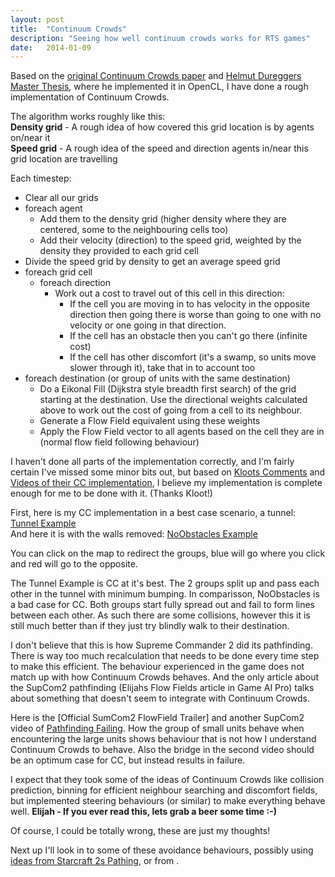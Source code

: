 ```yaml
---
layout: post
title:  "Continuum Crowds"
description: "Seeing how well continuum crowds works for RTS games"
date:   2014-01-09
---
```


Based on the [original Continuum Crowds paper] and [Helmut Dureggers Master Thesis], where he implemented it in OpenCL, I have done a rough implementation of Continuum Crowds.

[original Continuum Crowds paper]: http://grail.cs.washington.edu/projects/crowd-flows/continuum-crowds.pdf
[Helmut Dureggers Master Thesis]: http://cloud.github.com/downloads/hduregger/crowd/Simulation%20of%20large%20and%20dense%20crowds%20on%20the%20GPU%20using%20OpenCL.pdf

The algorithm works roughly like this:  
**Density grid** - A rough idea of how covered this grid location is by agents on/near it  
**Speed grid** - A rough idea of the speed and direction agents in/near this grid location are travelling

Each timestep:

- Clear all our grids
- foreach agent
  - Add them to the density grid (higher density where they are centered, some to the neighbouring cells too)
  - Add their velocity (direction) to the speed grid, weighted by the density they provided to each grid cell
- Divide the speed grid by density to get an average speed grid
- foreach grid cell
  - foreach direction
    - Work out a cost to travel out of this cell in this direction:
	  - If the cell you are moving in to has velocity in the opposite direction then going there is worse than going to one with no velocity or one going in that direction.
	  - If the cell has an obstacle then you can't go there (infinite cost)
	  - If the cell has other discomfort (it's a swamp, so units move slower through it), take that in to account too
- foreach destination (or group of units with the same destination)
  - Do a Eikonal Fill (Dijkstra style breadth first search) of the grid starting at the destination. Use the directional weights calculated above to work out the cost of going from a cell to its neighbour.
  - Generate a Flow Field equivalent using these weights
  - Apply the Flow Field vector to all agents based on the cell they are in (normal flow field following behaviour)

I haven't done all parts of the implementation correctly, and I'm fairly certain I've missed some minor bits out, but based on [Kloots Comments] and [Videos of their CC implementation], I believe my implementation is complete enough for me to be done with it. (Thanks Kloot!)

[Kloots Comments]: http://springrts.com/phpbb/viewtopic.php?f=21&t=27854#p517297
[Videos of their CC implementation]: http://www.youtube.com/watch?v=5u_oNX0PUuw

First, here is my CC implementation in a best case scenario, a tunnel: [Tunnel Example]  
And here it is with the walls removed: [NoObstacles Example]

[Tunnel Example]: /examples/8-1-crossing-groups-continuum-crowds/
[NoObstacles Example]: /examples/8-1-crossing-groups-continuum-crowds/#noobstacles

You can click on the map to redirect the groups, blue will go where you click and red will go to the opposite.

The Tunnel Example is CC at it's best. The 2 groups split up and pass each other in the tunnel with minimum bumping. In comparisson, NoObstacles is a bad case for CC. Both groups start fully spread out and fail to form lines between each other. As such there are some collisions, however this it is still much better than if they just try blindly walk to their destination.

I don't believe that this is how Supreme Commander 2 did its pathfinding. There is way too much recalculation that needs to be done every time step to make this efficient. The behaviour experienced in the game does not match up with how Continuum Crowds behaves. And the only article about the SupCom2 pathfinding (Elijahs Flow Fields article in Game AI Pro) talks about something that doesn't seem to integrate with Continuum Crowds.

Here is the [Official SumCom2 FlowField Trailer] and another SupCom2 video of [Pathfinding Failing]. How the group of small units behave when encountering the large units shows behaviour that is not how I understand Continuum Crowds to behave. Also the bridge in the second video should be an optimum case for CC, but instead results in failure.

[Official SupCom2 FlowField Trailer]: http://www.youtube.com/watch?v=bovlsENv1g4
[Pathfinding Failing]: http://www.youtube.com/watch?v=-60P96VlxXI

I expect that they took some of the ideas of Continuum Crowds like collision prediction, binning for efficient neighbour searching and discomfort fields, but implemented steering behaviours (or similar) to make everything behave well. **Elijah - If you ever read this, lets grab a beer some time :-)**

Of course, I could be totally wrong, these are just my thoughts!

Next up I'll look in to some of these avoidance behaviours, possibly using [ideas from Starcraft 2s Pathing], or from .

[ideas from Starcraft 2s Pathing]: /2014/01/06/pathing-literature-review.html#starcraft-ii-pathing